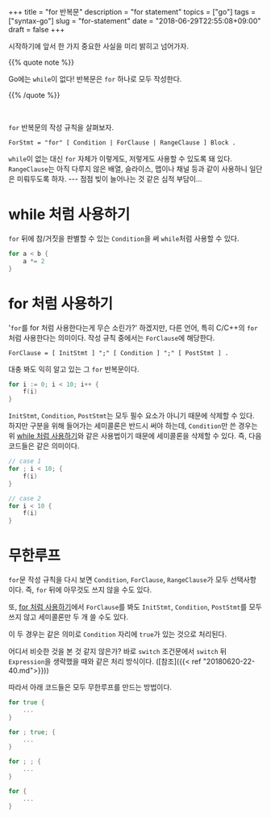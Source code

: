 +++
title = "for 반복문"
description = "for statement"
topics = ["go"]
tags = ["syntax-go"]
slug = "for-statement"
date = "2018-06-29T22:55:08+09:00"
draft = false
+++

시작하기에 앞서 한 가지 중요한 사실을 미리 밝히고 넘어가자.

{{% quote note %}}

Go에는 `while`이 없다! 반복문은 `for` 하나로 모두 작성한다.

{{% /quote %}}

<br>

`for` 반복문의 작성 규칙을 살펴보자.

```
ForStmt = "for" [ Condition | ForClause | RangeClause ] Block .
```

`while`이 없는 대신 `for` 자체가 이렇게도, 저렇게도 사용할 수 있도록 돼 있다. `RangeClause`는 아직 다루지 않은 배열, 슬라이스, 맵이나 채널 등과 같이 사용하니 일단은 미뤄두도록 하자. --- 점점 빚이 늘어나는 것 같은 심적 부담이...

# while 처럼 사용하기

`for` 뒤에 참/거짓을 판별할 수 있는 `Condition`을 써 `while`처럼 사용할 수 있다.

```go
for a < b {
    a *= 2
}
```

# for 처럼 사용하기

'`for`를 for 처럼 사용한다는게 무슨 소린가?' 하겠지만, 다른 언어, 특히 C/C++의 `for`처럼 사용한다는 의미이다. 작성 규칙 중에서는 `ForClause`에 해당한다.

```
ForClause = [ InitStmt ] ";" [ Condition ] ";" [ PostStmt ] .
```

대충 봐도 익히 알고 있는 그 `for` 반복문이다.

```go
for i := 0; i < 10; i++ {
	f(i)
}
```

`InitStmt`, `Condition`, `PostStmt`는 모두 필수 요소가 아니기 때문에 삭제할 수 있다. 하지만 구분을 위해 들어가는 세미콜론은 반드시 써야 하는데, `Condition`만 쓴 경우는 위 [while 처럼 사용하기](#while-처럼-사용하기)와 같은 사용법이기 때문에 세미콜론을 삭제할 수 있다. 즉, 다음 코드들은 같은 의미이다.

```go
// case 1
for ; i < 10; {
    f(i)
}

// case 2
for i < 10 {
    f(i)
}
```

# 무한루프

`for`문 작성 규칙을 다시 보면 `Condition`, `ForClause`, `RangeClause`가 모두 선택사항이다. 즉, `for` 뒤에 아무것도 쓰지 않을 수도 있다.

또, [for 처럼 사용하기](#for-처럼-사용하기)에서 `ForClause`를 봐도 `InitStmt`, `Condition`, `PostStmt`를 모두 쓰지 않고 세미콜론만 두 개 쓸 수도 있다. 

이 두 경우는 같은 의미로 `Condition` 자리에 `true`가 있는 것으로 처리된다.

어디서 비슷한 것을 본 것 같지 않은가? 바로 `switch` 조건문에서 `switch` 뒤 `Expression`을 생략했을 때와 같은 처리 방식이다. ([참조]({{< ref "20180620-22-40.md">}}))

따라서 아래 코드들은 모두 무한루프를 만드는 방법이다.

```go
for true {
    ...
}

for ; true; {
    ...
}

for ; ; {
    ...
}

for {
    ...
}
```

